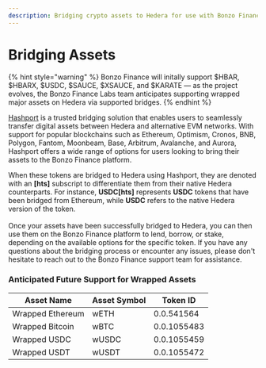 ```yaml
---
description: Bridging crypto assets to Hedera for use with Bonzo Finance
---
```


# Bridging Assets

{% hint style="warning" %}
Bonzo Finance will initally support $HBAR, $HBARX, $USDC, $SAUCE, $XSAUCE, and $KARATE — as the project evolves, the Bonzo Finance Labs team anticipates supporting wrapped major assets on Hedera via supported bridges.
{% endhint %}

[Hashport](https://www.hashport.network/) is a trusted bridging solution that enables users to seamlessly transfer digital assets between Hedera and alternative EVM networks. With support for popular blockchains such as Ethereum, Optimism, Cronos, BNB, Polygon, Fantom, Moonbeam, Base, Arbitrum, Avalanche, and Aurora, Hashport offers a wide range of options for users looking to bring their assets to the Bonzo Finance platform.

When these tokens are bridged to Hedera using Hashport, they are denoted with an **\[hts]** subscript to differentiate them from their native Hedera counterparts. For instance, **USDC\[hts]** represents **USDC** tokens that have been bridged from Ethereum, while **USDC** refers to the native Hedera version of the token.\
\
Once your assets have been successfully bridged to Hedera, you can then use them on the Bonzo Finance platform to lend, borrow, or stake, depending on the available options for the specific token. If you have any questions about the bridging process or encounter any issues, please don't hesitate to reach out to the Bonzo Finance support team for assistance.

### Anticipated Future Support for Wrapped Assets&#x20;

| Asset Name       | Asset Symbol | Token ID    |
| ---------------- | ------------ | ----------- |
| Wrapped Ethereum | wETH         | 0.0.541564  |
| Wrapped Bitcoin  | wBTC         | 0.0.1055483 |
| Wrapped USDC     | wUSDC        | 0.0.1055459 |
| Wrapped USDT     | wUSDT        | 0.0.1055472 |

